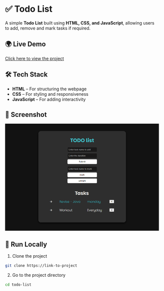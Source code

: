 # ✅ Todo List

A simple **Todo List** built using **HTML, CSS, and JavaScript**, allowing users to add, remove and mark tasks if required. 

## 🌍 Live Demo  
[Click here to view the project](https://sepuripavan.github.io/Todo-list/)

## 🛠 Tech Stack  
- **HTML** – For structuring the webpage  
- **CSS** – For styling and responsiveness  
- **JavaScript** – For adding interactivity  

## 📸 Screenshot  
![Todo List Screenshot](todo_screenshot.png)  

## 🚀 Run Locally  
1.  Clone the project
```bash
git clone https://link-to-project   
```
2.  Go to the project directory
```bash
cd todo-list
```
